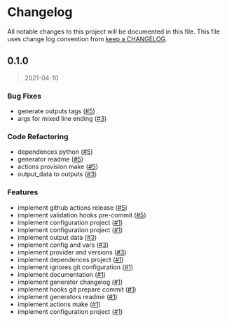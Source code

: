 # Changelog

All notable changes to this project will be documented in this file. This file uses change log convention from [keep a CHANGELOG](http://keepachangelog.com/en/0.3.0/).

<a name="0.1.0"></a>

## 0.1.0

> 2021-04-10

### Bug Fixes

- generate outputs tags ([#5](https://github.com/hadenlabs/terraform-null-tags/issues/5))
- args for mixed line ending ([#3](https://github.com/hadenlabs/terraform-null-tags/issues/3))

### Code Refactoring

- dependences python ([#5](https://github.com/hadenlabs/terraform-null-tags/issues/5))
- generator readme ([#5](https://github.com/hadenlabs/terraform-null-tags/issues/5))
- actions provision make ([#5](https://github.com/hadenlabs/terraform-null-tags/issues/5))
- output_data to outputs ([#3](https://github.com/hadenlabs/terraform-null-tags/issues/3))

### Features

- implement github actions release ([#5](https://github.com/hadenlabs/terraform-null-tags/issues/5))
- implement validation hooks pre-commit ([#5](https://github.com/hadenlabs/terraform-null-tags/issues/5))
- implement configuration project ([#1](https://github.com/hadenlabs/terraform-null-tags/issues/1))
- implement configuration project ([#1](https://github.com/hadenlabs/terraform-null-tags/issues/1))
- implement output data ([#3](https://github.com/hadenlabs/terraform-null-tags/issues/3))
- implement config and vars ([#3](https://github.com/hadenlabs/terraform-null-tags/issues/3))
- implement provider and versions ([#3](https://github.com/hadenlabs/terraform-null-tags/issues/3))
- implement dependences project ([#1](https://github.com/hadenlabs/terraform-null-tags/issues/1))
- implement ignores git configuration ([#1](https://github.com/hadenlabs/terraform-null-tags/issues/1))
- implement documentation ([#1](https://github.com/hadenlabs/terraform-null-tags/issues/1))
- implement generator changelog ([#1](https://github.com/hadenlabs/terraform-null-tags/issues/1))
- implement hooks git prepare commit ([#1](https://github.com/hadenlabs/terraform-null-tags/issues/1))
- implement generators readme ([#1](https://github.com/hadenlabs/terraform-null-tags/issues/1))
- implement actions make ([#1](https://github.com/hadenlabs/terraform-null-tags/issues/1))
- implement configuration project ([#1](https://github.com/hadenlabs/terraform-null-tags/issues/1))
